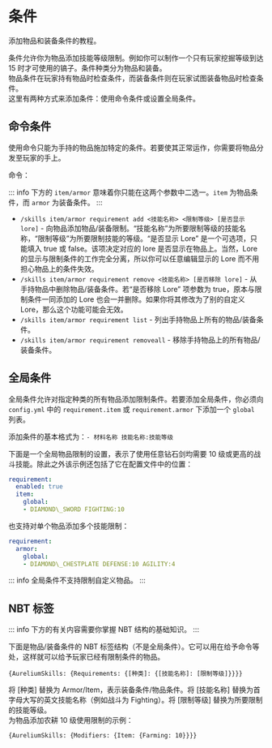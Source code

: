 # 条件
添加物品和装备条件的教程。  
  
条件允许你为物品添加技能等级限制。例如你可以制作一个只有玩家挖掘等级到达 15 时才可使用的镐子。条件种类分为物品和装备。  
物品条件在玩家持有物品时检查条件，而装备条件则在玩家试图装备物品时检查条件。  
这里有两种方式来添加条件：使用命令条件或设置全局条件。  
  
## 命令条件  
使用命令只能为手持的物品施加特定的条件。若要使其正常运作，你需要将物品分发至玩家的手上。  
  
命令：  

::: info
下方的 `item/armor` 意味着你只能在这两个参数中二选一。`item` 为物品条件，而 `armor` 为装备条件。
:::

*   `/skills item/armor requirement add <技能名称> <限制等级> [是否显示 lore]` - 向物品添加物品/装备限制。“技能名称”为所要限制等级的技能名称，“限制等级”为所要限制技能的等级。“是否显示 Lore” 是一个可选项，只能填入 true 或 false。该项决定对应的 lore 是否显示在物品上。当然，Lore 的显示与限制条件的工作完全分离，所以你可以任意编辑显示的 Lore 而不用担心物品上的条件失效。
*   `/skills item/armor requirement remove <技能名称> [是否移除 lore]` - 从手持物品中删除物品/装备条件。若“是否移除 Lore” 项参数为 true，原本与限制条件一同添加的 Lore 也会一并删除。如果你将其修改为了别的自定义 Lore，那么这个功能可能会无效。
*   `/skills item/armor requirement list` - 列出手持物品上所有的物品/装备条件。
*   `/skills item/armor requirement removeall` - 移除手持物品上的所有物品/装备条件。

## 全局条件 
全局条件允许对指定种类的所有物品添加限制条件。若要添加全局条件，你必须向 `config.yml` 中的 `requirement.item` 或 `requirement.armor` 下添加一个 `global` 列表。  
  
添加条件的基本格式为：`- 材料名称 技能名称:技能等级`  
  
下面是一个全局物品限制的设置，表示了使用任意钻石剑均需要 10 级或更高的战斗技能。除此之外该示例还包括了它在配置文件中的位置：  

``` YAML
requirement:
  enabled: true
  item:
    global:
    - DIAMOND\_SWORD FIGHTING:10
```

也支持对单个物品添加多个技能限制：  

``` YAML
requirement:
  armor:
    global:
    - DIAMOND\_CHESTPLATE DEFENSE:10 AGILITY:4
```

::: info
全局条件不支持限制自定义物品。
:::

## NBT 标签 

::: info
下方的有关内容需要你掌握 NBT 结构的基础知识。
:::

下面是物品/装备条件的 NBT 标签结构（不是全局条件）。它可以用在给予命令等处，这样就可以给予玩家已经有限制条件的物品。  

```{AureliumSkills: {Requirements: {[种类]: {[技能名称]: [限制等级]}}}}```

将 [种类] 替换为 Armor/Item，表示装备条件/物品条件。将 [技能名称] 替换为首字母大写的英文技能名称（例如战斗为 Fighting）。将 [限制等级] 替换为所要限制的技能等级。  
为物品添加农耕 10 级使用限制的示例：  

```{AureliumSkills: {Modifiers: {Item: {Farming: 10}}}}```
